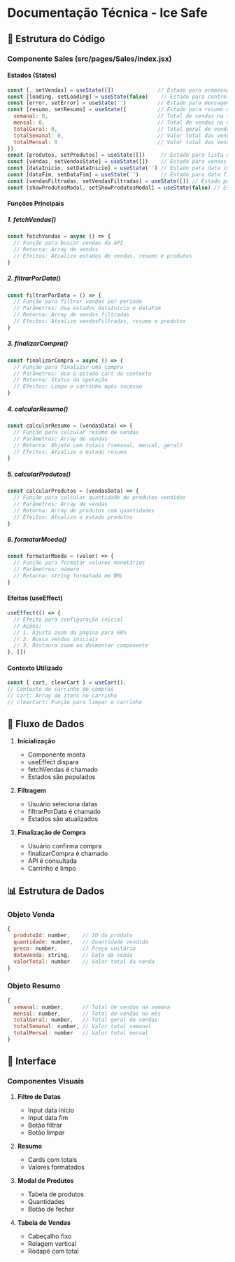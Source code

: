 # Documentação Técnica - Ice Safe

## 📁 Estrutura do Código

### Componente Sales (src/pages/Sales/index.jsx)

#### Estados (States)
```javascript
const [, setVendas] = useState([])              // Estado para armazenar todas as vendas
const [loading, setLoading] = useState(false)    // Estado para controlar loading
const [error, setError] = useState('')          // Estado para mensagens de erro
const [resumo, setResumo] = useState({          // Estado para resumo de vendas
  semanal: 0,                                   // Total de vendas na semana
  mensal: 0,                                    // Total de vendas no mês
  totalGeral: 0,                                // Total geral de vendas
  totalSemanal: 0,                              // Valor total das vendas semanais
  totalMensal: 0                                // Valor total das vendas mensais
})
const [produtos, setProdutos] = useState([])     // Estado para lista de produtos
const [vendas, setVendasState] = useState([])    // Estado para vendas filtradas
const [dataInicio, setDataInicio] = useState('') // Estado para data inicial do filtro
const [dataFim, setDataFim] = useState('')       // Estado para data final do filtro
const [vendasFiltradas, setVendasFiltradas] = useState([]) // Estado para vendas após filtro
const [showProdutosModal, setShowProdutosModal] = useState(false) // Estado para controlar modal
```

#### Funções Principais

##### 1. fetchVendas()
```javascript
const fetchVendas = async () => {
  // Função para buscar vendas da API
  // Retorna: Array de vendas
  // Efeitos: Atualiza estados de vendas, resumo e produtos
}
```

##### 2. filtrarPorData()
```javascript
const filtrarPorData = () => {
  // Função para filtrar vendas por período
  // Parâmetros: Usa estados dataInicio e dataFim
  // Retorna: Array de vendas filtradas
  // Efeitos: Atualiza vendasFiltradas, resumo e produtos
}
```

##### 3. finalizarCompra()
```javascript
const finalizarCompra = async () => {
  // Função para finalizar uma compra
  // Parâmetros: Usa o estado cart do contexto
  // Retorna: Status da operação
  // Efeitos: Limpa o carrinho após sucesso
}
```

##### 4. calcularResumo()
```javascript
const calcularResumo = (vendasData) => {
  // Função para calcular resumo de vendas
  // Parâmetros: Array de vendas
  // Retorna: Objeto com totais (semanal, mensal, geral)
  // Efeitos: Atualiza o estado resumo
}
```

##### 5. calcularProdutos()
```javascript
const calcularProdutos = (vendasData) => {
  // Função para calcular quantidade de produtos vendidos
  // Parâmetros: Array de vendas
  // Retorna: Array de produtos com quantidades
  // Efeitos: Atualiza o estado produtos
}
```

##### 6. formatarMoeda()
```javascript
const formatarMoeda = (valor) => {
  // Função para formatar valores monetários
  // Parâmetros: número
  // Retorna: string formatada em BRL
}
```

#### Efeitos (useEffect)
```javascript
useEffect(() => {
  // Efeito para configuração inicial
  // Ações:
  // 1. Ajusta zoom da página para 60%
  // 2. Busca vendas iniciais
  // 3. Restaura zoom ao desmontar componente
}, [])
```

#### Contexto Utilizado
```javascript
const { cart, clearCart } = useCart();
// Contexto do carrinho de compras
// cart: Array de itens no carrinho
// clearCart: Função para limpar o carrinho
```

## 🔄 Fluxo de Dados

1. **Inicialização**
   - Componente monta
   - useEffect dispara
   - fetchVendas é chamado
   - Estados são populados

2. **Filtragem**
   - Usuário seleciona datas
   - filtrarPorData é chamado
   - Estados são atualizados

3. **Finalização de Compra**
   - Usuário confirma compra
   - finalizarCompra é chamado
   - API é consultada
   - Carrinho é limpo

## 📊 Estrutura de Dados

### Objeto Venda
```javascript
{
  produtoId: number,    // ID do produto
  quantidade: number,   // Quantidade vendida
  preco: number,        // Preço unitário
  dataVenda: string,    // Data da venda
  valorTotal: number    // Valor total da venda
}
```

### Objeto Resumo
```javascript
{
  semanal: number,      // Total de vendas na semana
  mensal: number,       // Total de vendas no mês
  totalGeral: number,   // Total geral de vendas
  totalSemanal: number, // Valor total semanal
  totalMensal: number   // Valor total mensal
}
```

## 🎨 Interface

### Componentes Visuais
1. **Filtro de Datas**
   - Input data início
   - Input data fim
   - Botão filtrar
   - Botão limpar

2. **Resumo**
   - Cards com totais
   - Valores formatados

3. **Modal de Produtos**
   - Tabela de produtos
   - Quantidades
   - Botão de fechar

4. **Tabela de Vendas**
   - Cabeçalho fixo
   - Rolagem vertical
   - Rodapé com total 